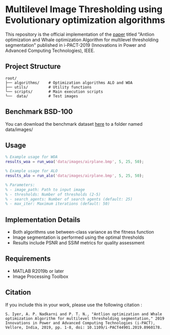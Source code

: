 # Multilevel Image Thresholding using Evolutionary optimization algorithms

This repository is the official implementation of the [paper](https://ieeexplore.ieee.org/abstract/document/8960178) titled "Antlion optimization and Whale optimization Algorithm for multilevel thresholding segmentation" published in i-PACT-2019 (Innovations in Power and Advanced Computing Technologies), IEEE.


## Project Structure

```
root/
├── algorithms/    # Optimization algorithms ALO and WOA
├── utils/         # Utility functions
└── scripts/       # Main execution scripts
└──  data/         # Test images
```

## Benchmark BSD-100
You can download the benchmark dataset [here](https://www2.eecs.berkeley.edu/Research/Projects/CS/vision/bsds/)
to a folder named data/images/

## Usage

```matlab
% Example usage for WOA
results_woa = run_woa('data/images/airplane.bmp', 5, 25, 50);

% Example usage for ALO
results_alo = run_alo('data/images/airplane.bmp', 5, 25, 50);

% Parameters:
% - image_path: Path to input image
% - thresholds: Number of thresholds (2-5)
% - search_agents: Number of search agents (default: 25)
% - max_iter: Maximum iterations (default: 50)
```

## Implementation Details

- Both algorithms use between-class variance as the fitness function
- Image segmentation is performed using the optimal thresholds
- Results include PSNR and SSIM metrics for quality assessment

## Requirements

- MATLAB R2019b or later
- Image Processing Toolbox

## Citation

If you include this in your work, please use the following citation : 
```
S. Iyer, A. P. Nadkarni and P. T. N., "Antlion optimization and Whale optimization Algorithm for multilevel thresholding segmentation," 2019 Innovations in Power and Advanced Computing Technologies (i-PACT), Vellore, India, 2019, pp. 1-8, doi: 10.1109/i-PACT44901.2019.8960178.
```
